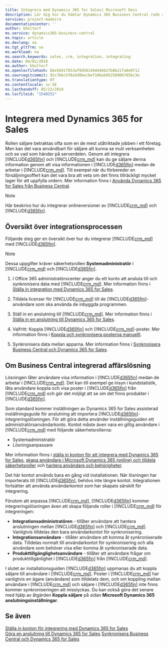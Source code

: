 ```yaml
---
title: Integrera med Dynamics 365 for Sales| Microsoft Docs
description: Lär dig hur du hämtar Dynamics 365 Business Central redo att integreras med Dynamics 365 for Sales.
services: project-madeira
documentationcenter: ''
author: bholtorf
ms.service: dynamics365-business-central
ms.topic: article
ms.devlang: na
ms.tgt_pltfrm: na
ms.workload: na
ms.search.keywords: sales, crm, integration, integrating
ms.date: 04/01/2019
ms.author: bholtorf
ms.openlocfilehash: bbe5041f853af9d58149d446627b0b21fa0e0f12
ms.sourcegitcommit: 92c7b6c5f0a5d8becbef106ab85258906765bc3e
ms.translationtype: HT
ms.contentlocale: sv-SE
ms.lasthandoff: 05/13/2019
ms.locfileid: "1540252"
---
```

# <a name="integrating-with-dynamics-365-for-sales"></a>Integrera med Dynamics 365 for Sales
Rollen säljare betraktas ofta som en de mest utåtriktade jobben i ett företag. Men kan det vara användbart för säljare att kunna se inuti verksamheten och se vad som händer på serverdelen. Genom att integrera [!INCLUDE[d365fin](includes/d365fin_md.md)] och [!INCLUDE[crm_md](includes/crm_md.md)] kan du ge säljare denna information genom att visa informationen i [!INCLUDE[d365fin](includes/d365fin_md.md)] medan de arbetar i [!INCLUDE[crm_md](includes/crm_md.md)]. Till exempel när du förbereder en försäljningsoffert kan det vara bra att veta om det finns tillräckligt mycket lager för att uppfylla ordern. Mer information finns i [Använda Dynamics 365 for Sales från Business Central](marketing-integrate-dynamicscrm.md).

> [!Note]
> Här beskrivs hur du integrerar onlineversioner av [!INCLUDE[crm_md](includes/crm_md.md)] och [!INCLUDE[d365fin](includes/d365fin_md.md)].

<!--## Software Requirements
You must have an Office 365 subscription, and both [!INCLUDE[crm_md](includes/crm_md.md)] and [!INCLUDE[d365fin](includes/d365fin_md.md)] must be part of the same organization.  -->

## <a name="overview-of-the-integration-process"></a>Översikt över integrationsprocessen
Följande steg ger en översikt över hur du integrerar [!INCLUDE[crm_md](includes/crm_md.md)] med [!INCLUDE[d365fin](includes/d365fin_md.md)].

> [!Note]  
> Dessa uppgifter kräver säkerhetsrollen **Systemadministratör** i [!INCLUDE[crm_md](includes/crm_md.md)] och [!INCLUDE[d365fin](includes/d365fin_md.md)].  

1. I Office 365 administratörscenter anger du ett konto att ansluta till och synkronisera data med [!INCLUDE[crm_md](includes/crm_md.md)]. Mer information finns i [Ställa in integration med Dynamics 365 for Sales](admin-setting-up-integration-with-dynamics-sales.md).

2. Tilldela licenser för [!INCLUDE[crm_md](includes/crm_md.md)] till de [!INCLUDE[d365fin](includes/d365fin_md.md)]-användare som ska använda de inbyggda programmen.

3. Ställ in en anslutning till [!INCLUDE[crm_md](includes/crm_md.md)]. Mer information finns i [Ställa in en anslutning till Dynamics 365 for Sales](admin-how-to-set-up-a-dynamics-crm-connection.md).  

4. Valfritt: Koppla [!INCLUDE[d365fin](includes/d365fin_md.md)] och [!INCLUDE[crm_md](includes/crm_md.md)]-poster. Mer information finns i [Koppla och synkronisera posterna manuellt](admin-how-to-couple-and-synchronize-records-manually.md).

5. Synkronisera data mellan apparna. Mer information finns i [Synkronisera Business Central och Dynamics 365 for Sales](admin-synchronizing-business-central-and-sales.md).  

## <a name="about-the-business-central-integration-solution"></a>Om Business Central integrerad affärslösning
Lösningen låter användare visa information i [!INCLUDE[d365fin](includes/d365fin_md.md)] medan de arbetar i [!INCLUDE[crm_md](includes/crm_md.md)]. Det kan till exempel ge insyn i kundstatistik, låta användare koppla och visa poster i [!INCLUDE[d365fin](includes/d365fin_md.md)] från [!INCLUDE[crm_md](includes/crm_md.md)] och gör det möjligt att se om det finns produkter i [!INCLUDE[d365fin](includes/d365fin_md.md)].

Som standard kommer inställningen av Dynamics 365 for Sales assisterad inställningsguide för anslutning att importera [!INCLUDE[d365fin](includes/d365fin_md.md)]-integreringslösningen. För att göra detta använder inställningsguiden ett administratörsanvändarkonto. Kontot måste även vara en giltig användare i [!INCLUDE[crm_md](includes/crm_md.md)] med följande säkerhetsrollerna:

* Systemadministratör  
* Lösningsanpassare  

Mer information finns i [ställa in konton för att integrera med Dynamics 365 for Sales](admin-setting-up-integration-with-dynamics-sales.md), [skapa användare i Microsoft Dynamics 365 (online) och tilldela säkerhetsroller](/dynamics365/customer-engagement/admin/create-users-assign-online-security-roles.md) och [hantera användare och behörigheter](ui-how-users-permissions.md).  

Det här kontot används bara en gång vid installationen. När lösningen har importerats till [!INCLUDE[d365fin](includes/d365fin_md.md)], behövs inte längre kontot. Integrationen fortsätter att använda användarkontot som har skapats särskilt för integrering.

Förutom att anpassa [!INCLUDE[crm_md](includes/crm_md.md)], [!INCLUDE[d365fin](includes/d365fin_md.md)] kommer integreringslösningen även att skapa följande roller i [!INCLUDE[crm_md](includes/crm_md.md)] för integreringen:

* **Integrationsadministratören** - tillåter användare att hantera anslutningen mellan [!INCLUDE[d365fin](includes/d365fin_md.md)] och [!INCLUDE[crm_md](includes/crm_md.md)]. Vanligtvis tilldelas den bara användarkontot för synkronisering.  
* **Integrationsanvändare** - tillåter användare att komma åt synkroniserade data. Tilldelas normalt till användarkontot för synkronisering och alla användare som behöver visa eller komma åt synkroniserade data.
* **Produkttillgänglighetsanvändare** - tillåter att användare frågar om produkttillgänlighet i [!INCLUDE[d365fin](includes/d365fin_md.md)] från [!INCLUDE[crm_md](includes/crm_md.md)].

I slutet av installationsguiden [!INCLUDE[d365fin](includes/d365fin_md.md)] uppmanas du att koppla säljare till användare i [!INCLUDE[crm_md](includes/crm_md.md)]. Poster i [!INCLUDE[crm_md](includes/crm_md.md)] har vanligtvis en ägare (användare) som tilldelats dem, och om koppling mellan användare i [!INCLUDE[crm_md](includes/crm_md.md)] och säljare i [!INCLUDE[d365fin](includes/d365fin_md.md)] inte finns kommer synkroniseringen att misslyckas. Du kan också göra det senare med hjälp av åtgärden **Koppla säljare** på sidan **Microsoft Dynamics 365 anslutningsinställningar**.

## <a name="see-also"></a>Se även  
[Ställa in konton för integrering med Dynamics 365 for Sales](admin-setting-up-integration-with-dynamics-sales.md)  
[Göra en anslutning till Dynamics 365 for Sales](admin-how-to-set-up-a-dynamics-crm-connection.md)
[Synkronisera Business Central och Dynamics 365 for Sales](admin-synchronizing-business-central-and-sales.md)
